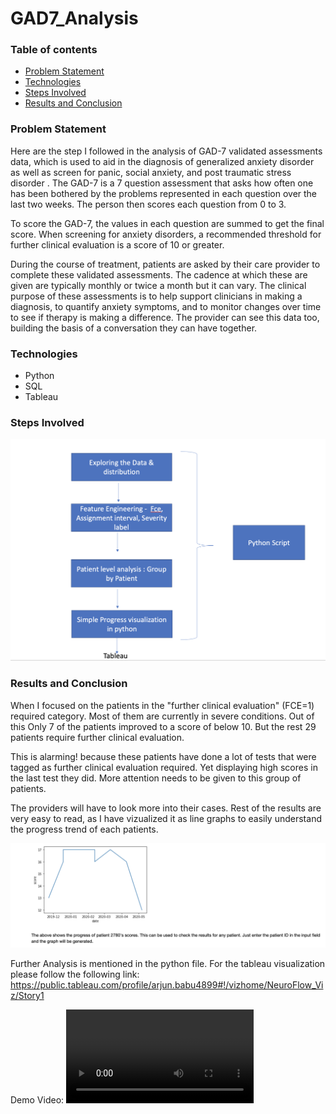 # GAD7_Analysis

### Table of contents
* [Problem Statement](#problem-statement)
* [Technologies](#technologies)
* [Steps Involved](#steps-involved)
* [Results and Conclusion](#results-and-conclusion)


### Problem Statement
Here are the step I followed in the analysis of GAD-7 validated assessments data, which is
used to aid in the diagnosis of generalized anxiety disorder as well as screen for panic, social
anxiety, and post traumatic stress disorder .
The GAD-7 is a 7 question assessment that asks how often one has been bothered by the
problems represented in each question over the last two weeks. The person then scores each
question from 0 to 3.

To score the GAD-7, the values in each question are summed to get the final score.
When screening for anxiety disorders, a recommended threshold for further clinical evaluation is
a score of 10 or greater.

During the course of treatment, patients are asked by their care provider to complete these
validated assessments. The cadence at which these are given are typically monthly or twice a
month but it can vary.
The clinical purpose of these assessments is to help support clinicians in making a diagnosis, to
quantify anxiety symptoms, and to monitor changes over time to see if therapy is making a
difference. The provider can see this data too, building the basis of a conversation they can
have together.


### Technologies
* Python 
* SQL
* Tableau


### Steps Involved 
![alt text](/images/steps.png)


### Results and Conclusion 

When I focused on the patients in the "further clinical evaluation" (FCE=1) required category.
Most of them are currently in severe conditions. Out of this Only 7 of the patients improved to a score of below 10.
But the rest 29 patients require further clinical evaluation.  

This is alarming! because these patients have done a lot of tests that were tagged as further clinical evaluation required. 
Yet displaying high scores in the last test they did. More attention needs to be given to this group of patients.

The providers will have to look more into their cases.
Rest of the results are very easy to read, as I have vizualized it as line graphs to easily understand the progress trend of each patients.

![alt text](/images/result.png)

Further Analysis is mentioned in the python file. For the tableau visualization please follow the following link:
https://public.tableau.com/profile/arjun.babu4899#!/vizhome/NeuroFlow_Viz/Story1

Demo Video:
![Demo](https://user-images.githubusercontent.com/61573655/116028877-b5d79900-a61d-11eb-817e-797d61c55435.mov)


